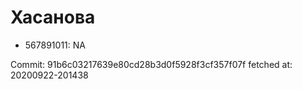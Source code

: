 # Хасанова
- 567891011: NA

Commit: 91b6c03217639e80cd28b3d0f5928f3cf357f07f
 fetched at: 20200922-201438
